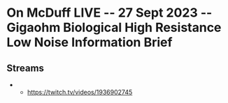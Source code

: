 # On McDuff LIVE -- 27 Sept 2023 -- Gigaohm Biological High Resistance Low Noise Information Brief

## Streams
- - https://twitch.tv/videos/1936902745

